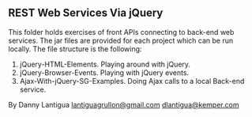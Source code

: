## REST Web Services Via jQuery

This folder holds exercises of front APIs connecting to back-end web services. The jar files are provided for each project which can be run locally. 
The file structure is the following:

1. jQuery-HTML-Elements. Playing around with jQuery.
2. jQuery-Browser-Events. Playing with jQuery events.
3. Ajax-With-jQuery-SG-Examples. Doing Ajax calls to a local Back-end service.

By Danny Lantigua
lantiguagrullon@gmail.com
dlantigua@kemper.com